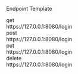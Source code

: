 


Endpoint Template

<div class="endpoint">
    <div class="method-get">get</div>
    https://127.0.0.1:8080/login   
</div>

<div class="endpoint">
    <div class="method-post">post</div>
    https://127.0.0.1:8080/login   
</div>

<div class="endpoint">
    <div class="method-put">put</div>
    https://127.0.0.1:8080/login   
</div>

<div class="endpoint">
    <div class="method-delete">delete</div>
    https://127.0.0.1:8080/login   
</div>